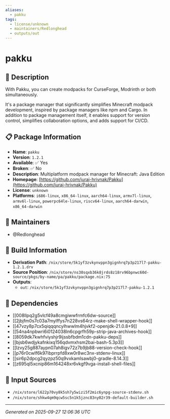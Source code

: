 ```yaml
---
aliases:
  - pakku
tags:
  - license/unknown
  - maintainers/Redlonghead
  - outputs/out
---
```


# pakku

## 📝 Description

With Pakku, you can create modpacks for CurseForge, Modrinth or both simultaneously.

It's a package manager that significantly simplifies Minecraft modpack development, inspired by package managers like npm and Cargo. In addition to package management itself, it enables support for version control, simplifies collaboration options, and adds support for CI/CD.


## 📋 Package Information

- **Name**: `pakku`
- **Version**: `1.2.1`
- **Available**: ✅ Yes
- **Broken**: ✅ No
- **Description**: Multiplatform modpack manager for Minecraft: Java Edition
- **Homepage**: [https://github.com/juraj-hrivnak/Pakku](https://github.com/juraj-hrivnak/Pakku)
- **License**: `unknown`
- **Platforms**: `i686-linux`, `x86_64-linux`, `aarch64-linux`, `armv7l-linux`, `armv6l-linux`, `powerpc64le-linux`, `riscv64-linux`, `aarch64-darwin`, `x86_64-darwin`
## 👥 Maintainers

- @Redlonghead


## 🔧 Build Information

- **Derivation Path**: `/nix/store/5k1yf3zvkynvppn3gignhrq7p3p217l7-pakku-1.2.1.drv`
- **Source Position**: `/nix/store/ns30sqxb36k8jrds8z18rv96bpnwc60d-source/pkgs/by-name/pa/pakku/package.nix:75`
- **Outputs**:
  - `out`:  `/nix/store/5k1yf3zvkynvppn3gignhrq7p3p217l7-pakku-1.2.1`

## 🔗 Dependencies

- [[008llpq2g5vlcf49a8cmgiwwfrmfc6dw-source]]
- [[2jbjfm0s7c03a7mylffys7n228vs64rz-make-shell-wrapper-hook]]
- [[47vzy8p7cx5qiqqqncylhwwlm4hjvkf2-openjdk-21.0.8+9]]
- [[54na4npbwri6i0124038ln6cpgrfh59p-strip-java-archives-hook]]
- [[8059dk7kwhfviyshjr9ijssbfbdm1cdn-pakku-deps]]
- [[bjsb6wdjykafnkixq156qdvmxhsm2bai-bash-5.3p3]]
- [[lzvy25g887aypn07ah8igv72z7b9jb88-version-check-hook]]
- [[p76r0cwlf6k97ibprrpfd8xw0r8wc3nx-stdenv-linux]]
- [[sir6p2dpcg2qyzpz50q9vxkamlsawbj0-gradle-8.14.3]]
- [[z695ql5xcnip86m164248xr6vkgf9vga-install-shell-files]]

## 📁 Input Sources

- `/nix/store/l622p70vy8k5sh7y5wizi5f2mic6ynpg-source-stdenv.sh`
- `/nix/store/shkw4qm9qcw5sc5n1k5jznc83ny02r39-default-builder.sh`

---
*Generated on 2025-09-27 12:06:36 UTC*
